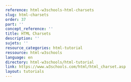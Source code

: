 ```yaml
---
reference: html-w3schools-html-charsets
slug: html-charsets
order: 37
part: ''
concept_reference: ''
title: HTML Charsets
description: ''
sujets: ''
resource_categories: html-tutorial
ressource: html-w3schools
language: en
directory: html-w3schools/html-tutorial
link: https://www.w3schools.com/html/html_charset.asp
layout: tutorials
---
```

